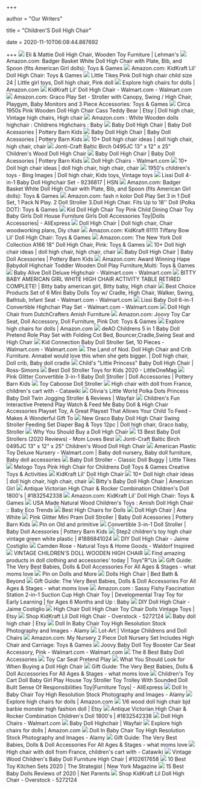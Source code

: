 +++
        
author = "Our Writers"
        
title = "Children'S Doll High Chair"
        
date = 2020-11-10T06:08:44.887692
        
+++
[ ![](https://www.lehmans.com/images/uploads/16305_11088_popup.jpg)](https://www.lehmans.com/images/uploads/16305_11088_popup.jpg) Eli & Mattie Doll High Chair, Wooden Toy Furniture | Lehman's
[ ![](https://images-na.ssl-images-amazon.com/images/I/61Z4NMActNL._AC_SL1500_.jpg)](https://images-na.ssl-images-amazon.com/images/I/61Z4NMActNL._AC_SL1500_.jpg) Amazon.com: Badger Basket White Doll High Chair with Plate, Bib, and Spoon  (fits American Girl dolls): Toys & Games
[ ![](https://images-na.ssl-images-amazon.com/images/I/71X8Fo-DvUL._AC_SX425_.jpg)](https://images-na.ssl-images-amazon.com/images/I/71X8Fo-DvUL._AC_SX425_.jpg) Amazon.com: KidKraft Lil' Doll High Chair: Toys & Games
[ ![](https://i.pinimg.com/originals/a1/07/59/a10759330ba4722fb7a192c9cf7af9ec.jpg)](https://i.pinimg.com/originals/a1/07/59/a10759330ba4722fb7a192c9cf7af9ec.jpg) Little Tikes Pink Doll high chair child size 24 | Little girl toys, Doll  high chair, Pink doll
[ ![](https://m.media-amazon.com/images/I/51p8uLR+nOL._SS350_AC_.jpg)](https://m.media-amazon.com/images/I/51p8uLR+nOL._SS350_AC_.jpg) Explore high chairs for dolls | Amazon.com
[ ![](https://i5.walmartimages.com/asr/d9f85f51-a221-4672-ad75-5f6cf997e8b0_1.96d3dc669775587ca356b0a5ac312201.jpeg)](https://i5.walmartimages.com/asr/d9f85f51-a221-4672-ad75-5f6cf997e8b0_1.96d3dc669775587ca356b0a5ac312201.jpeg) KidKraft Lil' Doll High Chair - Walmart.com - Walmart.com
[ ![](https://images-na.ssl-images-amazon.com/images/I/81ozTE4GjIL._AC_SY679_.jpg)](https://images-na.ssl-images-amazon.com/images/I/81ozTE4GjIL._AC_SY679_.jpg) Amazon.com: Graco Play Set - Stroller with Canopy, Swing / High Chair,  Playgym, Baby Monitors and 3 Piece Accessories: Toys & Games
[ ![](https://i.pinimg.com/originals/75/b0/92/75b09240dbbc61b6f02210b16b16c508.jpg)](https://i.pinimg.com/originals/75/b0/92/75b09240dbbc61b6f02210b16b16c508.jpg) Circa 1950s Pink Wooden Doll High Chair Cass Teddy Bear | Etsy | Doll high  chair, Vintage high chairs, High chair
[ ![](https://images-na.ssl-images-amazon.com/images/I/31SDxBLtlXL.jpg)](https://images-na.ssl-images-amazon.com/images/I/31SDxBLtlXL.jpg) Amazon.com : White Wooden dolls highchair : Childrens Highchairs : Baby
[ ![](https://assets.pkimgs.com/pkimgs/ab/images/dp/wcm/202037/0208/baby-doll-high-chair-c.jpg)](https://assets.pkimgs.com/pkimgs/ab/images/dp/wcm/202037/0208/baby-doll-high-chair-c.jpg) Baby Doll High Chair | Baby Doll Acessories | Pottery Barn Kids
[ ![](https://assets.pkimgs.com/pkimgs/ab/images/dp/wcm/202037/0140/baby-doll-high-chair-o.jpg)](https://assets.pkimgs.com/pkimgs/ab/images/dp/wcm/202037/0140/baby-doll-high-chair-o.jpg) Baby Doll High Chair | Baby Doll Acessories | Pottery Barn Kids
[ ![](https://i.pinimg.com/236x/a3/bf/ef/a3bfef5d5efde2181ee1d57369f142be--doll-high-chair-furniture-plans.jpg)](https://i.pinimg.com/236x/a3/bf/ef/a3bfef5d5efde2181ee1d57369f142be--doll-high-chair-furniture-plans.jpg) 10+ Doll high chair ideas | doll high chair, high chair, chair
[ ![](https://cdnimg.webstaurantstore.com/images/products/large/553729/2001592.jpg)](https://cdnimg.webstaurantstore.com/images/products/large/553729/2001592.jpg) Jonti-Craft Baltic Birch 0495JC 13" x 12" x 25" Children's Wood Doll High  Chair
[ ![](https://assets.pkimgs.com/pkimgs/ab/images/dp/wcm/202037/0243/baby-doll-high-chair-c.jpg)](https://assets.pkimgs.com/pkimgs/ab/images/dp/wcm/202037/0243/baby-doll-high-chair-c.jpg) Baby Doll High Chair | Baby Doll Acessories | Pottery Barn Kids
[ ![](https://i5.walmartimages.com/asr/d7ecad15-5b65-4ea7-b3ec-6bfee50c4e2e_1.30f6e2964c3086b7a5e45c6bf591e925.jpeg?odnHeight=180&odnWidth=180&odnBg=ffffff)](https://i5.walmartimages.com/asr/d7ecad15-5b65-4ea7-b3ec-6bfee50c4e2e_1.30f6e2964c3086b7a5e45c6bf591e925.jpeg?odnHeight=180&odnWidth=180&odnBg=ffffff) Doll High Chairs - Walmart.com
[ ![](https://i.pinimg.com/236x/35/f5/e0/35f5e0c8cda19e5ed4cc87f7a73b8531--wooden-dolls-toys-r-us.jpg)](https://i.pinimg.com/236x/35/f5/e0/35f5e0c8cda19e5ed4cc87f7a73b8531--wooden-dolls-toys-r-us.jpg) 10+ Doll high chair ideas | doll high chair, high chair, chair
[ ![](https://i.pinimg.com/originals/ef/70/e5/ef70e57c2303bbe236a4fd911f79c3bb.jpg)](https://i.pinimg.com/originals/ef/70/e5/ef70e57c2303bbe236a4fd911f79c3bb.jpg) 1950's children's toys - Bing Images | Doll high chair, Kids toys, Vintage  toys
[ ![](https://i02.hsncdn.com/is/image/HomeShoppingNetwork/prodfull/lissi-doll-4-in-1-baby-doll-highchair-set-d-2019092717163421~9236817w.jpg)](https://i02.hsncdn.com/is/image/HomeShoppingNetwork/prodfull/lissi-doll-4-in-1-baby-doll-highchair-set-d-2019092717163421~9236817w.jpg) Lissi Doll 4-in-1 Baby Doll Highchair Set - 9236817 | HSN
[ ![](https://m.media-amazon.com/images/S/aplus-media/vc/5b0471b1-96b6-4b0e-9504-568ebbacfeb9._.jpg)](https://m.media-amazon.com/images/S/aplus-media/vc/5b0471b1-96b6-4b0e-9504-568ebbacfeb9._.jpg) Amazon.com: Badger Basket White Doll High Chair with Plate, Bib, and Spoon  (fits American Girl dolls): Toys & Games
[ ![](https://images-na.ssl-images-amazon.com/images/I/91Ibhe57DQL._AC_SL1500_.jpg)](https://images-na.ssl-images-amazon.com/images/I/91Ibhe57DQL._AC_SL1500_.jpg) Amazon.com: fash n kolor Doll Play Set 3 in 1 Doll Set, 1 Pack N Play. 2 Doll  Stroller 3.Doll High Chair. Fits Up to 18'' Doll (Polka DOT): Toys & Games
[ ![](https://ae01.alicdn.com/kf/HTB1nrdEdjfguuRjSspaq6yXVXXav.jpg)](https://ae01.alicdn.com/kf/HTB1nrdEdjfguuRjSspaq6yXVXXav.jpg) Kid Doll High Chair Toy Pink Child Dining Chair Toy Baby Girls Doll House  Furniture Girls Doll Accessories Toy|Dolls Accessories| - AliExpress
[ ![](https://i.pinimg.com/originals/7b/c9/39/7bc939b1a9b3f3db521dafb4d80dd128.jpg)](https://i.pinimg.com/originals/7b/c9/39/7bc939b1a9b3f3db521dafb4d80dd128.jpg) Doll High Chair | Doll high chair, Chair woodworking plans, Diy chair
[ ![](https://m.media-amazon.com/images/S/aplus-media/sota/c7223acb-4509-4d78-a173-cd1cdea1a0d3.__CR0,0,1500,1500_PT0_SX300_V1___.jpg)](https://m.media-amazon.com/images/S/aplus-media/sota/c7223acb-4509-4d78-a173-cd1cdea1a0d3.__CR0,0,1500,1500_PT0_SX300_V1___.jpg) Amazon.com: KidKraft 61111 Tiffany Bow Lil' Doll High Chair: Toys & Games
[ ![](https://images-na.ssl-images-amazon.com/images/I/61Y9FA%2BGHKL._AC_SL1200_.jpg)](https://images-na.ssl-images-amazon.com/images/I/61Y9FA%2BGHKL._AC_SL1200_.jpg) Amazon.com: The New York Doll Collection A166 18" Doll High Chair, Pink:  Toys & Games
[ ![](https://i.pinimg.com/236x/e8/74/32/e87432849c58b2c4aae423c4ad05494d--baby-alive-baby-dolls.jpg)](https://i.pinimg.com/236x/e8/74/32/e87432849c58b2c4aae423c4ad05494d--baby-alive-baby-dolls.jpg) 10+ Doll high chair ideas | doll high chair, high chair, chair
[ ![](https://assets.pkimgs.com/pkimgs/ab/images/dp/wcm/202037/0078/baby-doll-high-chair-c.jpg)](https://assets.pkimgs.com/pkimgs/ab/images/dp/wcm/202037/0078/baby-doll-high-chair-c.jpg) Baby Doll High Chair | Baby Doll Acessories | Pottery Barn Kids
[ ![](https://images-na.ssl-images-amazon.com/images/I/71W6DPI5NtL._AC_SY679_.jpg)](https://images-na.ssl-images-amazon.com/images/I/71W6DPI5NtL._AC_SY679_.jpg) Amazon.com: Award Winning Hape Babydoll Highchair Toddler Wooden Doll Play  Furniture,Multi: Toys & Games
[ ![](https://i5.walmartimages.com/asr/e0523724-c03a-401a-b387-0581fdc7b215_1.4c5df805172b1629680d33ec31aa874d.jpeg)](https://i5.walmartimages.com/asr/e0523724-c03a-401a-b387-0581fdc7b215_1.4c5df805172b1629680d33ec31aa874d.jpeg) Baby Alive Doll Deluxe Highchair - Walmart.com - Walmart.com
[ ![](https://i.pinimg.com/originals/ea/a6/00/eaa6007ab21913d052a5c3dcccc64c59.jpg)](https://i.pinimg.com/originals/ea/a6/00/eaa6007ab21913d052a5c3dcccc64c59.jpg) BITTY BABY AMERICAN GIRL WHITE HIGH CHAIR ACTIVITY TABLE RETIRED COMPLETE!  | Bitty baby american girl, Bitty baby, High chair
[ ![](https://i5.walmartimages.com/asr/e16b07cf-c94d-45e6-920b-e44534457e1c.eb28cc0698313c8cb0bd5f50b8da2fcc.jpeg)](https://i5.walmartimages.com/asr/e16b07cf-c94d-45e6-920b-e44534457e1c.eb28cc0698313c8cb0bd5f50b8da2fcc.jpeg) Best Choice Products Set of 6 Mini Baby Dolls Toy w/ Cradle, High Chair,  Walker, Swing, Bathtub, Infant Seat - Walmart.com - Walmart.com
[ ![](https://i5.walmartimages.com/asr/6f504ff1-575b-46c5-86b4-311c30b25cdc_1.f1697c9534105a74fa0c79a29ddbfb16.jpeg)](https://i5.walmartimages.com/asr/6f504ff1-575b-46c5-86b4-311c30b25cdc_1.f1697c9534105a74fa0c79a29ddbfb16.jpeg) Lissi Baby Doll 6-in-1 Convertible Highchair Play Set - Walmart.com -  Walmart.com
[ ![](https://s3.dutchcrafters.com/product-images/600-600/pid_65135-Amish-Childrens-Play-Furniture-Wood-Doll-High-Chair--80.jpg)](https://s3.dutchcrafters.com/product-images/600-600/pid_65135-Amish-Childrens-Play-Furniture-Wood-Doll-High-Chair--80.jpg) Doll High Chair from DutchCrafters Amish Furniture
[ ![](https://images-na.ssl-images-amazon.com/images/I/51meFAwcmeL._AC_SX679_.jpg)](https://images-na.ssl-images-amazon.com/images/I/51meFAwcmeL._AC_SX679_.jpg) Amazon.com: Joovy Toy Car Seat, Doll Accessory, Doll Furniture, Pink Dot:  Toys & Games
[ ![](https://m.media-amazon.com/images/I/81SQxa5vpAL._SS350_AC_.jpg)](https://m.media-amazon.com/images/I/81SQxa5vpAL._SS350_AC_.jpg) Explore high chairs for dolls | Amazon.com
[ ![](https://c.shld.net/rpx/i/s/pi/mp/10160405/prod_9157820632?src=http%3A%2F%2Flykartstore.site%2Flykartimage%2FimageB%2FALVB07WGSZK45.jpg&d=fc54922e91cee0ef034135d2f0e88035c51d16a0&hei=333&wid=333&op_sharpen=1)](https://c.shld.net/rpx/i/s/pi/mp/10160405/prod_9157820632?src=http%3A%2F%2Flykartstore.site%2Flykartimage%2FimageB%2FALVB07WGSZK45.jpg&d=fc54922e91cee0ef034135d2f0e88035c51d16a0&hei=333&wid=333&op_sharpen=1) deAO Childrens 5 in 1 Baby Doll Pretend Role Play Set with Folding Cot Bed,  Bouncer,Cradle,Swing Seat and High Chair
[ ![](https://i5.walmartimages.com/asr/0cdd3231-d446-4c41-bb77-d7ce34fa5226.b91abeb3e48ce47d503a862770a28683.jpeg)](https://i5.walmartimages.com/asr/0cdd3231-d446-4c41-bb77-d7ce34fa5226.b91abeb3e48ce47d503a862770a28683.jpeg) Kid Connection Baby Doll Stroller Set, 10 Pieces - Walmart.com - Walmart.com
[ ![](https://i.pinimg.com/originals/3b/a7/c9/3ba7c9bf1774129b63328d0c17d2a093.jpg)](https://i.pinimg.com/originals/3b/a7/c9/3ba7c9bf1774129b63328d0c17d2a093.jpg) The Land of Nod. Doll High Chair and Crib Furniture. Annabel would love  this when she gets bigger. | Doll high chair, Doll crib, Baby doll cradle
[ ![](https://www.ross-simons.com/on/demandware.static/-/Sites-lbh-master/default/dwbac072bd/images/childrens/997233.jpg)](https://www.ross-simons.com/on/demandware.static/-/Sites-lbh-master/default/dwbac072bd/images/childrens/997233.jpg) Child's "Little Princess" Baby Doll High Chair | Ross-Simons
[ ![](https://littleonemag.com/wp-content/uploads/2019/09/doll-stroller_kid_play_toy-min.jpg)](https://littleonemag.com/wp-content/uploads/2019/09/doll-stroller_kid_play_toy-min.jpg) Best Doll Stroller Toys for Kids 2020 - LittleOneMag
[ ![](https://assets.pkimgs.com/pkimgs/rk/images/dp/wcm/202037/0244/pink-glitter-convertible-3-in-1-doll-stroller-c.jpg)](https://assets.pkimgs.com/pkimgs/rk/images/dp/wcm/202037/0244/pink-glitter-convertible-3-in-1-doll-stroller-c.jpg) Pink Glitter Convertible 3-in-1 Baby Doll Stroller | Doll Accessories |  Pottery Barn Kids
[ ![](https://cdn11.bigcommerce.com/s-f3rn5p/images/stencil/1280x1280/products/1267/8314/Toy_Caboose_Rt_Front__96854.1576519066.jpg?c=2)](https://cdn11.bigcommerce.com/s-f3rn5p/images/stencil/1280x1280/products/1267/8314/Toy_Caboose_Rt_Front__96854.1576519066.jpg?c=2) Toy Caboose Doll Stroller
[ ![](https://assets.catawiki.nl/assets/2017/10/24/6/f/1/6f14a64f-8e72-42d7-9169-c637c9f58c80.jpg)](https://assets.catawiki.nl/assets/2017/10/24/6/f/1/6f14a64f-8e72-42d7-9169-c637c9f58c80.jpg) High chair with doll from France, children's cart with - Catawiki
[ ![](https://secure.img1-fg.wfcdn.com/im/45106473/compr-r85/1103/110321713/polka-dots-princess-baby-doll-twin-jogging-stroller.jpg)](https://secure.img1-fg.wfcdn.com/im/45106473/compr-r85/1103/110321713/polka-dots-princess-baby-doll-twin-jogging-stroller.jpg) Olivia's Little World Polka Dots Princess Baby Doll Twin Jogging Stroller &  Reviews | Wayfair
[ ![](https://i5.walmartimages.com/asr/cedc6696-1868-4f57-9c36-d574aea0c05e_1.29d6dc419f3f556b9c3cf0594382a85e.jpeg)](https://i5.walmartimages.com/asr/cedc6696-1868-4f57-9c36-d574aea0c05e_1.29d6dc419f3f556b9c3cf0594382a85e.jpeg) Children's Fun Interactive Pretend Play Watch & Feed Me Baby Doll & High  Chair Accessories Playset Toy, A Great Playset That Allows Your Child To  Feed - Makes A Wonderful Gift To
[ ![](https://i.pinimg.com/originals/c9/f2/73/c9f273be5166705847112006018ca1a4.jpg)](https://i.pinimg.com/originals/c9/f2/73/c9f273be5166705847112006018ca1a4.jpg) New Graco Baby Doll High Chair Swing Stroller Feeding Set Diaper Bag & Toys  12pc | Doll high chair, Graco baby, Stroller
[ ![](https://www.babame.com/user/Why%20You%20Should%20Buy%20a%20Doll%20High%20Chair.jpg)](https://www.babame.com/user/Why%20You%20Should%20Buy%20a%20Doll%20High%20Chair.jpg) Why You Should Buy a Doll High Chair
[ ![](https://momlovesbest.com/wp-content/uploads/2019/02/Best-Baby-Doll-Strollers-1-1.jpg)](https://momlovesbest.com/wp-content/uploads/2019/02/Best-Baby-Doll-Strollers-1-1.jpg) 13 Best Baby Doll Strollers (2020 Reviews) - Mom Loves Best
[ ![](https://cdnimg.webstaurantstore.com/images/products/large/553729/2001591.jpg)](https://cdnimg.webstaurantstore.com/images/products/large/553729/2001591.jpg) Jonti-Craft Baltic Birch 0495JC 13" x 12" x 25" Children's Wood Doll High  Chair
[ ![](https://i.pinimg.com/originals/77/9e/78/779e78e60cbdd7ecd10bd5f78db1e055.jpg)](https://i.pinimg.com/originals/77/9e/78/779e78e60cbdd7ecd10bd5f78db1e055.jpg) American Plastic Toy Deluxe Nursery - Walmart.com | Baby doll nursery, Baby  doll furniture, Baby doll accessories
[ ![](https://www.littletikes.com/mas_assets/cache/image/1/d/0/1/7425.Jpg)](https://www.littletikes.com/mas_assets/cache/image/1/d/0/1/7425.Jpg) Baby Doll Stroller - Classic Doll Buggy | Little Tikes
[ ![](http://thumb2.zeppy.io/d/l400/pict/264237683137/casdon-baby-doll-set-play-roleplay-children-car-booster-bath-hair-styling-walker)](http://thumb2.zeppy.io/d/l400/pict/264237683137/casdon-baby-doll-set-play-roleplay-children-car-booster-bath-hair-styling-walker) Melogo Toys Pink High Chair for Childrens Doll Toys & Games Creative Toys &  Activities
[ ![](https://media.kohlsimg.com/is/image/kohls/976716?wid=600&hei=600&op_sharpen=1)](https://media.kohlsimg.com/is/image/kohls/976716?wid=600&hei=600&op_sharpen=1) KidKraft Lil' Doll High Chair
[ ![](https://i.pinimg.com/236x/ea/48/35/ea4835d4e3ab78924df2bf4a99c6a75c--wood-high-chairs-doll-high-chair.jpg)](https://i.pinimg.com/236x/ea/48/35/ea4835d4e3ab78924df2bf4a99c6a75c--wood-high-chairs-doll-high-chair.jpg) 10+ Doll high chair ideas | doll high chair, high chair, chair
[ ![](https://content.stylitics.com/images/collage/7d2d8fc9a73a3a284c4e05484098db92a167cb54bc1521)](https://content.stylitics.com/images/collage/7d2d8fc9a73a3a284c4e05484098db92a167cb54bc1521) Bitty's Baby Doll High Chair | American Girl
[ ![](https://thumbs.worthpoint.com/zoom/images4/1/1016/01/antique-victorian-high-chair-rocker_1_c328e523d61b6fd090be367fe0c79300.jpg)](https://thumbs.worthpoint.com/zoom/images4/1/1016/01/antique-victorian-high-chair-rocker_1_c328e523d61b6fd090be367fe0c79300.jpg) Antique Victorian High Chair & Rocker Combination Children's Doll 1800's |  #1832542338
[ ![](https://images-na.ssl-images-amazon.com/images/I/91kEnwlI8XL._AC_SL1500_.jpg)](https://images-na.ssl-images-amazon.com/images/I/91kEnwlI8XL._AC_SL1500_.jpg) Amazon.com: KidKraft Lil' Doll High Chair: Toys & Games
[ ![](https://www.babyecotrends.com/item_images/Made.in.America.Amish.Doll.High.Chair.Solid.Wood.130.BET300.jpg)](https://www.babyecotrends.com/item_images/Made.in.America.Amish.Doll.High.Chair.Solid.Wood.130.BET300.jpg) USA Made Natural Wood Children's Toys : Amish Doll High Chair :: Baby Eco  Trends
[ ![](https://www.babame.com/user/Best%20High%20Chairs%20for%20Dolls.jpg)](https://www.babame.com/user/Best%20High%20Chairs%20for%20Dolls.jpg) Best High Chairs for Dolls
[ ![](https://www.ana-white.com/sites/default/files/doll-high-chair-11.jpg)](https://www.ana-white.com/sites/default/files/doll-high-chair-11.jpg) Doll High Chair | Ana White
[ ![](https://assets.pkimgs.com/pkimgs/ab/images/dp/wcm/202037/0045/pink-glitter-mini-pram-doll-stroller-o.jpg)](https://assets.pkimgs.com/pkimgs/ab/images/dp/wcm/202037/0045/pink-glitter-mini-pram-doll-stroller-o.jpg) Pink Glitter Mini Pram Doll Stroller | Baby Doll Acessories | Pottery Barn  Kids
[ ![](https://i.pinimg.com/originals/1c/27/2f/1c272f325776c840e9711517cb690520.jpg)](https://i.pinimg.com/originals/1c/27/2f/1c272f325776c840e9711517cb690520.jpg) Pin on Old and primitive
[ ![](https://assets.pkimgs.com/pkimgs/rk/images/dp/wcm/202037/0063/convertible-3-in-1-doll-stroller-o.jpg)](https://assets.pkimgs.com/pkimgs/rk/images/dp/wcm/202037/0063/convertible-3-in-1-doll-stroller-o.jpg) Convertible 3-in-1 Doll Stroller | Baby Doll Acessories | Pottery Barn Kids
[ ![](https://thumbs.worthpoint.com/zoom/images1/1/0917/15/step2-childrens-toy-high-chair_1_0c3c17cc994fa5352ba7401787984ebb.jpg)](https://thumbs.worthpoint.com/zoom/images1/1/0917/15/step2-childrens-toy-high-chair_1_0c3c17cc994fa5352ba7401787984ebb.jpg) Step2 children's toy high chair vintage green white plastic | #1886841024
[ ![](https://2.bp.blogspot.com/-UwoAnxaVylo/UDA7AdUwX7I/AAAAAAAALew/X4SS0BTZI8U/s1600/highchair.jpg)](https://2.bp.blogspot.com/-UwoAnxaVylo/UDA7AdUwX7I/AAAAAAAALew/X4SS0BTZI8U/s1600/highchair.jpg) DIY Doll High Chair - Jaime Costiglio
[ ![](https://www.camdenrose.com/wp-content/uploads/2015/04/highchair_HP.jpg)](https://www.camdenrose.com/wp-content/uploads/2015/04/highchair_HP.jpg) Camden Rose - Natural Toys & Home Goods - Waldorf Inspired
[ ![](https://dygtyjqp7pi0m.cloudfront.net/i/39319/33885207_1.jpg?v=8D708C570DC2670)](https://dygtyjqp7pi0m.cloudfront.net/i/39319/33885207_1.jpg?v=8D708C570DC2670) VINTAGE CHILDREN'S DOLL WOODEN HIGH CHAIR
[ ![](https://ws-na.amazon-adsystem.com/widgets/q?_encoding=UTF8&ASIN=B0815MWR58&Format=_ML160_&ID=AsinImage&MarketPlace=US&ServiceVersion=20070822&WS=1&tag=toysrus090-20&language=en_US)](https://ws-na.amazon-adsystem.com/widgets/q?_encoding=UTF8&ASIN=B0815MWR58&Format=_ML160_&ID=AsinImage&MarketPlace=US&ServiceVersion=20070822&WS=1&tag=toysrus090-20&language=en_US) Find amazing products in doll clothing and accessories' today | Toys"R"Us
[ ![](https://cdn.whatmomslove.com/wp-content/uploads/2018/08/Untitled-design-80.png)](https://cdn.whatmomslove.com/wp-content/uploads/2018/08/Untitled-design-80.png) Gift Guide: The Very Best Babies, Dolls & Doll Accessories For All Ages &  Stages - what moms love
[ ![](https://i.pinimg.com/736x/c2/97/f0/c297f0d03efc9de640e802ea24dbfb50.jpg)](https://i.pinimg.com/736x/c2/97/f0/c297f0d03efc9de640e802ea24dbfb50.jpg) Pin on Dolls and More
[ ![](https://b3h2.scene7.com/is/image/BedBathandBeyond/168327864373447p?$imagePLP$&wid=256&hei=256)](https://b3h2.scene7.com/is/image/BedBathandBeyond/168327864373447p?$imagePLP$&wid=256&hei=256) Dolls High Chair | Bed Bath & Beyond
[ ![](https://cdn.whatmomslove.com/wp-content/uploads/2018/08/12.png)](https://cdn.whatmomslove.com/wp-content/uploads/2018/08/12.png) Gift Guide: The Very Best Babies, Dolls & Doll Accessories For All Ages &  Stages - what moms love
[ ![](https://images-na.ssl-images-amazon.com/images/I/61PqBBv%2B0tL._SL1500_.jpg)](https://images-na.ssl-images-amazon.com/images/I/61PqBBv%2B0tL._SL1500_.jpg) Amazon.com : Sassy Fishy Fascination Station 2-in-1 Suction Cup High Chair  Toy | Developmental Tray Toy for Early Learning | for Ages 6 Months and Up  : Baby
[ ![](https://1.bp.blogspot.com/-8gxohXgeRHA/UDA7R18nSuI/AAAAAAAALfo/jge0lHxGzCU/s1600/highchairprocess.jpg)](https://1.bp.blogspot.com/-8gxohXgeRHA/UDA7R18nSuI/AAAAAAAALfo/jge0lHxGzCU/s1600/highchairprocess.jpg) DIY Doll High Chair - Jaime Costiglio
[ ![](https://i.etsystatic.com/7687913/r/il/12f765/1431205486/il_794xN.1431205486_86dx.jpg)](https://i.etsystatic.com/7687913/r/il/12f765/1431205486/il_794xN.1431205486_86dx.jpg) High Chair Doll High Chair Toy Chair Dolls Vintage Toys | Etsy
[ ![](https://ak1.ostkcdn.com/images/products/5272124/KidKraft-Lil-Doll-High-Chair-8be394b6-11f8-451c-b381-dc24480e4415.jpg)](https://ak1.ostkcdn.com/images/products/5272124/KidKraft-Lil-Doll-High-Chair-8be394b6-11f8-451c-b381-dc24480e4415.jpg) Shop KidKraft Lil Doll High Chair - Overstock - 5272124
[ ![](https://i.etsystatic.com/10389479/d/il/435d57/2148400809/il_340x270.2148400809_85z6.jpg?version=0)](https://i.etsystatic.com/10389479/d/il/435d57/2148400809/il_340x270.2148400809_85z6.jpg?version=0) Baby doll high chair | Etsy
[ ![](https://c8.alamy.com/comp/X7G2AH/doll-in-baby-chair-toy-childrens-room-figurine-childhood-X7G2AH.jpg)](https://c8.alamy.com/comp/X7G2AH/doll-in-baby-chair-toy-childrens-room-figurine-childhood-X7G2AH.jpg) Doll In Baby Chair Toy High Resolution Stock Photography and Images - Alamy
[ ![](https://static1.lot-art.com/public/upl/16/Vintage-Childrens-and-Doll-Chairs_1567329808_8619.jpg)](https://static1.lot-art.com/public/upl/16/Vintage-Childrens-and-Doll-Chairs_1567329808_8619.jpg) Lot-Art | Vintage Childrens and Doll Chairs
[ ![](https://images-na.ssl-images-amazon.com/images/I/91fbb1A%2BiiL._AC_SL1500_.jpg)](https://images-na.ssl-images-amazon.com/images/I/91fbb1A%2BiiL._AC_SL1500_.jpg) Amazon.com: My Nursery 2 Piece Doll Nursery Set Includes High Chair and  Carriage: Toys & Games
[ ![](https://i5.walmartimages.com/asr/7b6be85a-a536-4dc0-88a6-044395ec5803_1.41eee9c3c39b564abf3318efbc5dface.jpeg?odnWidth=612&odnHeight=612&odnBg=ffffff)](https://i5.walmartimages.com/asr/7b6be85a-a536-4dc0-88a6-044395ec5803_1.41eee9c3c39b564abf3318efbc5dface.jpeg?odnWidth=612&odnHeight=612&odnBg=ffffff) Joovy Baby Doll Toy Booster Car Seat Accessory, Pink - Walmart.com -  Walmart.com
[ ![](https://www.thespruce.com/thmb/OE33cAg9jQI19va0nLfLBCkxCN4=/640x480/smart/filters:no_upscale()/PotteryBarnStroller-a9689f93497543afa0e0b2e93f202aa2.jpg)](https://www.thespruce.com/thmb/OE33cAg9jQI19va0nLfLBCkxCN4=/640x480/smart/filters:no_upscale()/PotteryBarnStroller-a9689f93497543afa0e0b2e93f202aa2.jpg) The 8 Best Baby Doll Accessories
[ ![](https://joovy.com/product_images/uploaded_images/toycarseat-06.png)](https://joovy.com/product_images/uploaded_images/toycarseat-06.png) Toy Car Seat Pretend Play
[ ![](https://www.babame.com/user/What%20You%20Should%20Look%20for%20When%20Buying%20a%20Doll%20High%20Chair.jpg)](https://www.babame.com/user/What%20You%20Should%20Look%20for%20When%20Buying%20a%20Doll%20High%20Chair.jpg) What You Should Look for When Buying a Doll High Chair
[ ![](https://cdn.whatmomslove.com/wp-content/uploads/2018/08/11.png)](https://cdn.whatmomslove.com/wp-content/uploads/2018/08/11.png) Gift Guide: The Very Best Babies, Dolls & Doll Accessories For All Ages &  Stages - what moms love
[ ![](https://ae01.alicdn.com/kf/Ha1094be84fae4f11a3dbc2aea9e920f0S.jpg)](https://ae01.alicdn.com/kf/Ha1094be84fae4f11a3dbc2aea9e920f0S.jpg) Children's Toy Cart Doll Baby Girl Play House Toy Stroller Toy Trolley With  Sounded Doll Built Sense Of Responsibilities Toy|Furniture Toys| -  AliExpress
[ ![](https://c8.alamy.com/comp/HKGTJ1/doll-in-baby-chair-toy-childrens-room-figurine-childhood-HKGTJ1.jpg)](https://c8.alamy.com/comp/HKGTJ1/doll-in-baby-chair-toy-childrens-room-figurine-childhood-HKGTJ1.jpg) Doll In Baby Chair Toy High Resolution Stock Photography and Images - Alamy
[ ![](https://m.media-amazon.com/images/I/61Z6jCVJN6L._SS350_AC_.jpg)](https://m.media-amazon.com/images/I/61Z6jCVJN6L._SS350_AC_.jpg) Explore high chairs for dolls | Amazon.com
[ ![](https://i.etsystatic.com/17826029/r/il/7491f9/1939608988/il_570xN.1939608988_t06h.jpg)](https://i.etsystatic.com/17826029/r/il/7491f9/1939608988/il_570xN.1939608988_t06h.jpg) 1/6 wood doll high chair bjd barbie monster high fashion doll | Etsy
[ ![](https://thumbs.worthpoint.com/zoom/images3/1/1016/01/antique-victorian-high-chair-rocker_1_c328e523d61b6fd090be367fe0c79300.jpg)](https://thumbs.worthpoint.com/zoom/images3/1/1016/01/antique-victorian-high-chair-rocker_1_c328e523d61b6fd090be367fe0c79300.jpg) Antique Victorian High Chair & Rocker Combination Children's Doll 1800's |  #1832542338
[ ![](https://i5.walmartimages.com/asr/7bce98e8-d24e-4aef-9f9e-b0019b2ed6ff_4.310143027cb8abbfc65c37288185a6a4.jpeg?odnHeight=180&odnWidth=180&odnBg=ffffff)](https://i5.walmartimages.com/asr/7bce98e8-d24e-4aef-9f9e-b0019b2ed6ff_4.310143027cb8abbfc65c37288185a6a4.jpeg?odnHeight=180&odnWidth=180&odnBg=ffffff) Doll High Chairs - Walmart.com
[ ![](https://secure.img1-fg.wfcdn.com/im/29825638/resize-h600-w600%5Ecompr-r85/1103/110365791/Olivia%27s+Little+World+Polka+Dots+Princess+Baby+Doll+High+Chair.jpg)](https://secure.img1-fg.wfcdn.com/im/29825638/resize-h600-w600%5Ecompr-r85/1103/110365791/Olivia%27s+Little+World+Polka+Dots+Princess+Baby+Doll+High+Chair.jpg) Baby Doll Highchair | Wayfair
[ ![](https://m.media-amazon.com/images/I/81DIDnKAXxL._SS350_AC_.jpg)](https://m.media-amazon.com/images/I/81DIDnKAXxL._SS350_AC_.jpg) Explore high chairs for dolls | Amazon.com
[ ![](https://c8.alamy.com/comp/HKGTMR/doll-in-baby-chair-toy-childrens-room-wooden-floor-childhood-HKGTMR.jpg)](https://c8.alamy.com/comp/HKGTMR/doll-in-baby-chair-toy-childrens-room-wooden-floor-childhood-HKGTMR.jpg) Doll In Baby Chair Toy High Resolution Stock Photography and Images - Alamy
[ ![](https://cdn.whatmomslove.com/wp-content/uploads/2016/10/4-13.png)](https://cdn.whatmomslove.com/wp-content/uploads/2016/10/4-13.png) Gift Guide: The Very Best Babies, Dolls & Doll Accessories For All Ages &  Stages - what moms love
[ ![](https://assets.catawiki.nl/assets/2017/10/20/1/b/a/1ba4d3fa-5d54-4aee-b284-ec5ce13e9502.jpg)](https://assets.catawiki.nl/assets/2017/10/20/1/b/a/1ba4d3fa-5d54-4aee-b284-ec5ce13e9502.jpg) High chair with doll from France, children's cart with - Catawiki
[ ![](https://thumbs.worthpoint.com/zoom/images1/1/0410/18/vintage-wood-childrens-baby-doll_1_572af905066ecebfa328839c8d5d8da9.jpg)](https://thumbs.worthpoint.com/zoom/images1/1/0410/18/vintage-wood-childrens-baby-doll_1_572af905066ecebfa328839c8d5d8da9.jpg) Vintage Wood Children's Baby Doll Furniture High Chair | #102617658
[ ![](https://pyxis.nymag.com/v1/imgs/dba/cee/003c3f67b1c239d940be77517956885642-pc-toy-kitchen-set-lede.jpg)](https://pyxis.nymag.com/v1/imgs/dba/cee/003c3f67b1c239d940be77517956885642-pc-toy-kitchen-set-lede.jpg) 10 Best Toy Kitchen Sets 2020 | The Strategist | New York Magazine
[ ![](https://netparents.org/wp-content/uploads/2018/09/Best-Baby-Dolls-Reviews.png)](https://netparents.org/wp-content/uploads/2018/09/Best-Baby-Dolls-Reviews.png) 15 Best Baby Dolls Reviews of 2020 | Net Parents
[ ![](https://ak1.ostkcdn.com/images/products/5272124/KidKraft-Lil-Doll-High-Chair-570c5dab-dee6-47c3-bff8-c8067fb2a34c_600.jpg?impolicy=medium)](https://ak1.ostkcdn.com/images/products/5272124/KidKraft-Lil-Doll-High-Chair-570c5dab-dee6-47c3-bff8-c8067fb2a34c_600.jpg?impolicy=medium) Shop KidKraft Lil Doll High Chair - Overstock - 5272124
